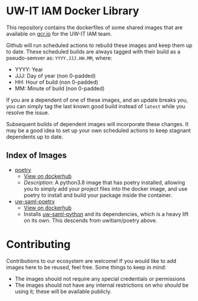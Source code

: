 # UW-IT IAM Docker Library

This repository contains the dockerfiles of some shared images that are available 
on [gcr.io] for the UW-IT IAM team.

Github will run scheduled actions to rebuild these images and keep them up to date. 
These scheduled builds are always tagged with their build as a pseudo-semver as:
  `YYYY.JJJ.HH.MM`, where:
  
  - YYYY: Year
  - JJJ: Day of year (non 0-padded)
  - HH: Hour of build (non 0-padded)
  - MM: Minute of build (non 0-padded)


If you are a dependent of one of these images, and 
an update breaks you, you can simply tag the last known good build instead of 
`latest` while you resolve the issue. 

Subsequent builds of dependent images will incorporate these changes. It may be a 
good idea to set up your own scheduled actions to keep stagnant dependents up to date.


## Index of Images

- [poetry](images/poetry.dockerfile) 
  - [View on dockerhub](https://hub.docker.com/repository/docker/uwitiam/poetry)
  - *Description*: A python3.8 image that has poetry installed, allowing you to simply 
    add your project files into the docker image, and use poetry to install and 
    build your package inside the container.
- [uw-saml-poetry](images/uw-saml-poetry.dockerfile)
  - [View on dockerhub](https://hub.docker.com/repository/docker/uwitiam/uw-saml-poetry)
  - Installs [uw-saml-python] and its dependencies, which is a heavy lift on its own.
    This descends from uwitiam/poetry above. 
   

# Contributing

Contributions to our ecosystem are welcome! If you would like to add images here to 
be reused, feel free. Some things to keep in mind:

- The images should not require any special credentials or permissions
- The images should not have any internal restrictions on who _should_ be using it; 
  these will be available publicly.

[uw-saml-python]: https://github.com/uwit-iam/uw-saml-python
[gcr.io]: https://gcr.io
